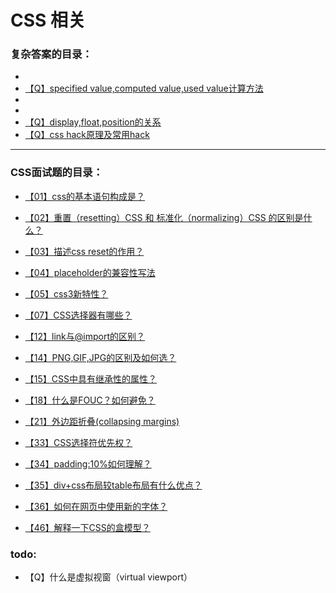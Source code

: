 # CSS 相关

### 复杂答案的目录：

- 
- [【Q】specified value,computed value,used value计算方法](submenu/specified-value,computed-value,used-value计算方法.md)
- 
- 
- [【Q】display,float,position的关系](submenu/display,float,position的关系.md)
- [【Q】css hack原理及常用hack](submenu/css-hack原理及常用hack.md)







---



### CSS面试题的目录：

- [【01】css的基本语句构成是？](submenu/01.md)
- [【02】重置（resetting）CSS 和 标准化（normalizing）CSS 的区别是什么？](submenu/02.md)
- [【03】描述css reset的作用？](submenu/03.md)
- [【04】placeholder的兼容性写法](submenu/04.md)
- [【05】css3新特性？](submenu/05.md)
- [【07】CSS选择器有哪些？ ](submenu/07.md)
- [【12】link与@import的区别？](submenu/12.md)
- [【14】PNG,GIF,JPG的区别及如何选？](submenu/PNG,GIF,JPG的区别及如何选.md)
- [【15】CSS中具有继承性的属性？](submenu/15.md)
- [【18】什么是FOUC？如何避免？](submenu/18.md)



- [【21】外边距折叠(collapsing margins)](submenu/外边距折叠.md)
- [【33】CSS选择符优先权？](submenu/33.md)
- [【34】padding:10%如何理解？](submenu/34.md)
- [【35】div+css布局较table布局有什么优点？](submenu/35.md)
- [【36】如何在网页中使用新的字体？](submenu/36.md)
- [【46】解释一下CSS的盒模型？](submenu/46.md)






### todo:



- 【Q】什么是虚拟视窗（virtual viewport）

  
